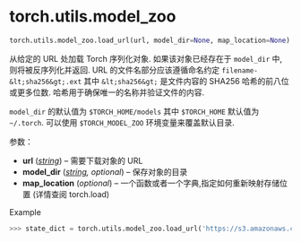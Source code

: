 # torch.utils.model_zoo

```py
torch.utils.model_zoo.load_url(url, model_dir=None, map_location=None)
```

从给定的 URL 处加载 Torch 序列化对象. 如果该对象已经存在于 `model_dir` 中, 则将被反序列化并返回. URL 的文件名部分应该遵循命名约定 `filename-&lt;sha256&gt;.ext` 其中 `&lt;sha256&gt;` 是文件内容的 SHA256 哈希的前八位或更多位数. 哈希用于确保唯一的名称并验证文件的内容.

`model_dir` 的默认值为 `$TORCH_HOME/models` 其中 `$TORCH_HOME` 默认值为 `~/.torch`. 可以使用 `$TORCH_MODEL_ZOO` 环境变量来覆盖默认目录.

参数：

*   **url** ([_string_](https://docs.python.org/3/library/string.html#module-string "(in Python v3.6)")) – 需要下载对象的 URL
*   **model_dir** ([_string_](https://docs.python.org/3/library/string.html#module-string "(in Python v3.6)")_,_ _optional_) – 保存对象的目录
*   **map_location** (_optional_) – 一个函数或者一个字典,指定如何重新映射存储位置 (详情查阅 torch.load)



Example

```py
>>> state_dict = torch.utils.model_zoo.load_url('https://s3.amazonaws.com/pytorch/models/resnet18-5c106cde.pth')

```